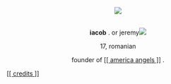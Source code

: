 
<p align = center><img src="https://i.postimg.cc/R0qg57WG/gnfs.jpg">
<br>
<br>
<p align = center> <strong>iacob</strong> . or jeremy<img src="https://pixelbank.neocities.org/decome/space%20and%20skies/c06b5a81.gif">
<p align = center> 17, romanian
<p align = center>founder of <a href="aangels.neocities.org">[[ america angels ]]</a> .

<a href="https://twitter.com/Kauwo_/status/1631151650634080257">[[ credits ]]</a>
